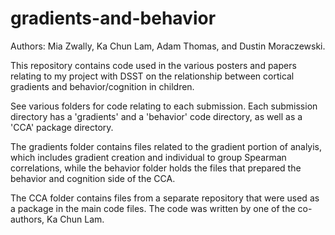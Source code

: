 # gradients-and-behavior
Authors: Mia Zwally, Ka Chun Lam, Adam Thomas, and Dustin Moraczewski.

This repository contains code used in the various posters and papers relating to my project with DSST on the relationship between cortical gradients and behavior/cognition in children.

See various folders for code relating to each submission. Each submission directory has a 'gradients' and a 'behavior' code directory, as well as a 'CCA' package directory.

The gradients folder contains files related to the gradient portion of analyis, which includes gradient creation and individual to group Spearman correlations, while the behavior folder holds the files that prepared the behavior and cognition side of the CCA.

The CCA folder contains files from a separate repository that were used as a package in the main code files. The code was written by one of the co-authors, Ka Chun Lam.
